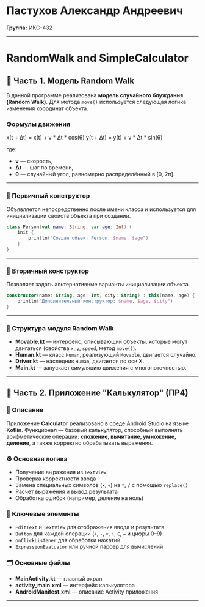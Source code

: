 # Пастухов Александр Андреевич

**Группа:** ИКС-432

---

# RandomWalk and SimpleCalculator

## 📘 Часть 1. Модель Random Walk

В данной программе реализована **модель случайного блуждания (Random Walk)**.
Для метода `move()` используется следующая логика изменения координат объекта.

### Формулы движения

x(t + Δt) = x(t) + v * Δt * cos(θ)
y(t + Δt) = y(t) + v * Δt * sin(θ)

где:

* **v** — скорость,
* **Δt** — шаг по времени,
* **θ** — случайный угол, равномерно распределённый в [0, 2π].

---

### 🧩 Первичный конструктор

Объявляется непосредственно после имени класса и используется для инициализации свойств объекта при создании.

```kotlin
class Person(val name: String, var age: Int) {
    init {
        println("Создан объект Person: $name, $age")
    }
}
```

---

### 🔁 Вторичный конструктор

Позволяет задать альтернативные варианты инициализации объекта.

```kotlin
constructor(name: String, age: Int, city: String) : this(name, age) {
    println("Дополнительный конструктор: $name, $age, $city")
}
```

---

### 📂 Структура модуля Random Walk

* **Movable.kt** — интерфейс, описывающий объекты, которые могут двигаться (свойства `x`, `y`, `speed`, метод `move()`).
* **Human.kt** — класс `Human`, реализующий `Movable`, двигается случайно.
* **Driver.kt** — наследник `Human`, двигается по оси X.
* **Main.kt** — запускает симуляцию движения с многопоточностью.

---

## 🧮 Часть 2. Приложение "Калькулятор" (ПР4)

### 📱 Описание

Приложение **Calculator** реализовано в среде Android Studio на языке **Kotlin**.
Функционал — базовый калькулятор, способный выполнять арифметические операции:
**сложение, вычитание, умножение, деление**, а также корректно обрабатывать выражения.

### ⚙️ Основная логика

* Получение выражения из `TextView`
* Проверка корректности ввода
* Замена специальных символов (`×`, `÷`) на `*`, `/` с помощью `replace()`
* Расчёт выражения и вывод результата
* Обработка ошибок (например, деление на ноль)

### 🧠 Ключевые элементы

* `EditText` и `TextView` для отображения ввода и результата
* `Button` для каждой операции (`+`, `-`, `×`, `÷`, `C`, `=` и цифры 0–9)
* `onClickListener` для обработки нажатий
* `ExpressionEvaluator` или ручной парсер для вычислений

### 🗂️ Основные файлы

* **MainActivity.kt** — главный экран
* **activity_main.xml** — интерфейс калькулятора
* **AndroidManifest.xml** — описание Activity приложения

---
